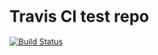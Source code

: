 # Travis CI test repo

[![Build Status](https://travis-ci.org/ike-dai/infraci-test.svg?branch=master)](https://travis-ci.org/ike-dai/infraci-test)
